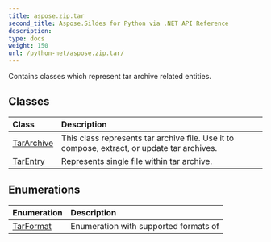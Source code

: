```yaml
---
title: aspose.zip.tar
second_title: Aspose.Sildes for Python via .NET API Reference
description: 
type: docs
weight: 150
url: /python-net/aspose.zip.tar/
---
```



Contains classes which represent tar archive related entities.

## Classes
| Class | Description |
| :- | :- |
|[TarArchive](/zip/python-net/aspose.zip.tar/tararchive/)|This class represents tar archive file. Use it to compose, extract, or update tar archives.|
|[TarEntry](/zip/python-net/aspose.zip.tar/tarentry/)|Represents single file within tar archive.|
## Enumerations
| Enumeration | Description |
| :- | :- |
|[TarFormat](/zip/python-net/aspose.zip.tar/tarformat/)|Enumeration with supported formats of|
